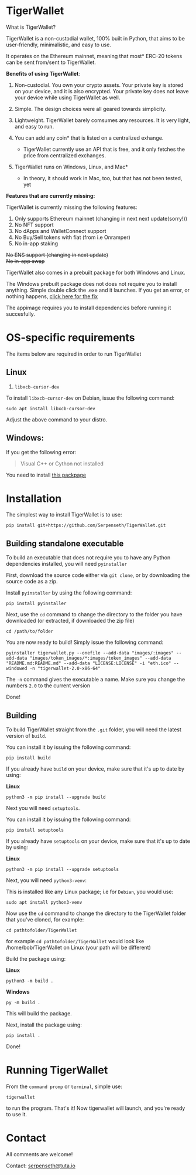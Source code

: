 # TigerWallet

What is TigerWallet?

TigerWallet is a non-custodial wallet, 100% built in Python, that aims to be user-friendly, minimalistic, and easy to use.

It operates on the Ethereum mainnet, meaning that most* ERC-20 tokens can be sent from/sent to TigerWallet.

**Benefits of using TigerWallet**:
1. Non-custodial. You own your crypto assets. Your private key is stored on your device, and it is also encrypted. Your private key does not leave your device while using TigerWallet as well.

2. Simple. The design choices were all geared towards simplicity.

3. Lightweight. TigerWallet barely comsumes any resources. It is very light, and easy to run.

4. You can add any coin* that is listed on a centralized exhange.
   * TigerWallet currently use an API that is free, and it only fetches the price from centralized exchanges.

5. TigerWallet runs on Windows, Linux, and Mac*
   * In theory, it should work in Mac, too, but that has not been tested, yet


**Features that are currently missing:**

TigerWallet is currently missing the following features:
1. Only supports Ethereum mainnet (changing in next next update(sorry!))
2. No NFT support
3. No dApps and WalletConnect support
4. No Buy/Sell tokens with fiat (from i.e Onramper)
5. No in-app staking
   
~~No ENS support (changing in next update)~~   
~~No in-app swap~~

TigerWallet also comes in a prebuilt package for both Windows and Linux.

The Windows prebuilt package does not does not require you to install anything. Simple double click the .exe and it launches.
If you get an error, or nothing happens, [click here for the fix](https://github.com/Serpenseth/TigerWallet?tab=readme-ov-file#windows)

The appimage requires you to install dependencies before running it succesfully.

# OS-specific requirements
The items below are required in order to run TigerWallet

## Linux
1. `libxcb-cursor-dev`

To install `libxcb-cursor-dev` on Debian, issue the following command:
```
sudo apt install libxcb-cursor-dev
```
Adjust the above command to your distro.

## Windows:
If you get the following error:
>Visual C++ or Cython not installed

You need to install [this packpage](https://visualstudio.microsoft.com/visual-cpp-build-tools/)

# Installation

The simplest way to install TigerWallet is to use:

```
pip install git+https://github.com/Serpenseth/TigerWallet.git
```

## Building standalone executable
To build an executable that does not require you to have any Python dependencies installed, you will need `pyinstaller`

First, download the source code either via `git clone`, or by downloading the source code as a zip.

Install `pyinstaller` by using the following command:
```
pip install pyinstaller
```

Next, use the `cd` command to change the directory to the folder you have downloaded (or extracted, if downloaded the zip file)
```
cd /path/to/folder
```

You are now ready to build! Simply issue the following command:
```
pyinstaller tigerwallet.py --onefile --add-data "images/:images" --add-data "images/token_images/*:images/token_images" --add-data "README.md:README.md" --add-data "LICENSE:LICENSE" -i "eth.ico" --windowed -n "tigerwallet-2.0-x86-64"
```
The `-n` command gives the executable a name. Make sure you change the numbers `2.0` to the current version

Done!

## Building
To build TigerWallet straight from the `.git` folder, you will need the latest version of `build`.

You can install it by issuing the following command:
```
pip install build
```
If you already have `build` on your device, make sure that it's up to date by using:

**Linux**
```
python3 -m pip install --upgrade build
```

Next you will need `setuptools`.

You can install it by issuing the following command:
```
pip install setuptools
```
If you already have `setuptools` on your device, make sure that it's up to date by using:

**Linux**
```
python3 -m pip install --upgrade setuptools
```

Next, you will need `python3-venv`:

This is installed like any Linux package; i.e for `Debian`, you would use:
```
sudo apt install python3-venv
```

Now use the `cd` command to change the directory to the TigerWallet folder that you've cloned, for example:
```
cd pathtofolder/TigerWallet
```
for example `cd pathtofolder/TigerWallet` would look like /home/bob/TigerWallet on Linux (your path will be different)

Build the package using:

**Linux**
```
python3 -m build .
```

**Windows**
```
py -m build .
```
This will build the package.

Next, install the package using:
```
pip install .
```
Done!


# Running TigerWallet
From the `command promp` or `terminal`, simple use:
```
tigerwallet
```
to run the program. That's it! Now tigerwallet will launch, and you're ready to use it.

# Contact
All comments are welcome!

Contact: <serpenseth@tuta.io>


